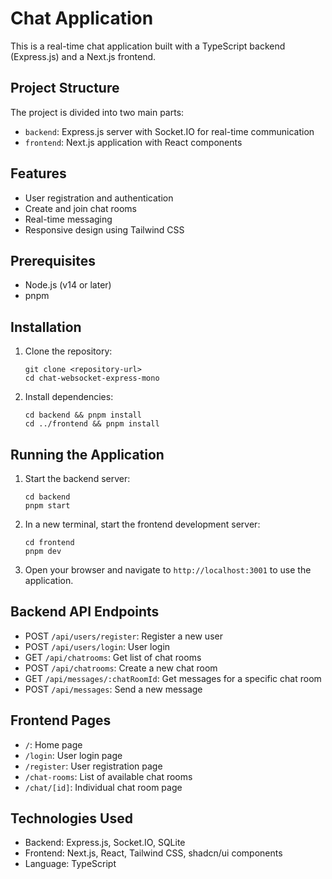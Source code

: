 # Chat Application

This is a real-time chat application built with a TypeScript backend (Express.js) and a Next.js frontend.

## Project Structure

The project is divided into two main parts:

- `backend`: Express.js server with Socket.IO for real-time communication
- `frontend`: Next.js application with React components

## Features

- User registration and authentication
- Create and join chat rooms
- Real-time messaging
- Responsive design using Tailwind CSS

## Prerequisites

- Node.js (v14 or later)
- pnpm

## Installation

1. Clone the repository:
   ```
   git clone <repository-url>
   cd chat-websocket-express-mono
   ```

2. Install dependencies:
   ```
   cd backend && pnpm install
   cd ../frontend && pnpm install
   ```

## Running the Application

1. Start the backend server:
   ```
   cd backend
   pnpm start
   ```

2. In a new terminal, start the frontend development server:
   ```
   cd frontend
   pnpm dev
   ```

3. Open your browser and navigate to `http://localhost:3001` to use the application.

## Backend API Endpoints

- POST `/api/users/register`: Register a new user
- POST `/api/users/login`: User login
- GET `/api/chatrooms`: Get list of chat rooms
- POST `/api/chatrooms`: Create a new chat room
- GET `/api/messages/:chatRoomId`: Get messages for a specific chat room
- POST `/api/messages`: Send a new message

## Frontend Pages

- `/`: Home page
- `/login`: User login page
- `/register`: User registration page
- `/chat-rooms`: List of available chat rooms
- `/chat/[id]`: Individual chat room page

## Technologies Used

- Backend: Express.js, Socket.IO, SQLite
- Frontend: Next.js, React, Tailwind CSS, shadcn/ui components
- Language: TypeScript
